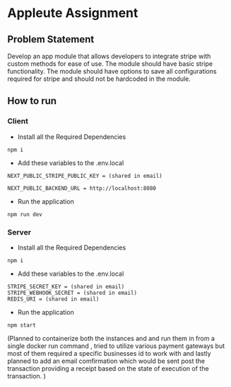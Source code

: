 # Appleute Assignment

## Problem Statement

Develop an app module that allows developers to integrate stripe with custom methods for ease of use. The module should have basic stripe functionality. The module should have options to save all configurations required for stripe and should not be hardcoded in the module.


## How to run

### Client

- Install all the Required Dependencies

```
npm i
```
- Add these variables to the .env.local 

```
NEXT_PUBLIC_STRIPE_PUBLIC_KEY = (shared in email)

NEXT_PUBLIC_BACKEND_URL = http://localhost:8080
```

- Run the application 

```
npm run dev
```

### Server

- Install all the Required Dependencies

```
npm i
```

- Add these variables to the .env.local 

```
STRIPE_SECRET_KEY = (shared in email)
STRIPE_WEBHOOK_SECRET = (shared in email)
REDIS_URI = (shared in email)
```


- Run the application 

```
npm start
```

(Planned to containerize both the instances and and run them in from a single docker run command , tried to utilize various payment gateways but most of them required a specific businesses id to work with and lastly planned to add an email comfirmation which would be sent post the transaction providing a receipt based on the state of execution of the transaction. )

